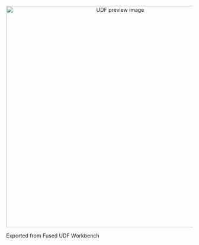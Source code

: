 <!--fused:preview-->
<p align="center"><img src="https://fused-image-assets.s3.amazonaws.com/8bc1209c-fe74-4282-8d40-24fb2aed18d7/thumbnail" width="600" alt="UDF preview image"></p>

<!--fused:readme-->
Exported from Fused UDF Workbench

